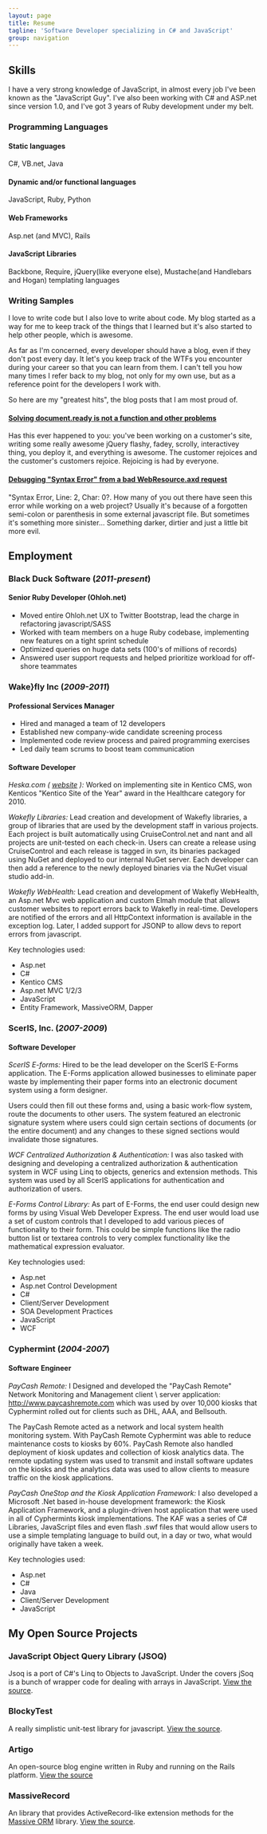 ```yaml
---
layout: page
title: Resume
tagline: 'Software Developer specializing in C# and JavaScript'
group: navigation
---
```


## Skills
I have a very strong knowledge of JavaScript, in almost every job I've been known as the "JavaScript Guy". I've also been working with C# and ASP.net since version 1.0, and I've got 3 years of Ruby development under my belt.

### Programming Languages

#### Static languages
C#, VB.net, Java

#### Dynamic and/or functional languages
JavaScript, Ruby, Python

#### Web Frameworks
Asp.net (and MVC), Rails

#### JavaScript Libraries
Backbone, Require, jQuery(like everyone else), Mustache(and Handlebars and Hogan) templating languages

### Writing Samples
I love to write code but I also love to write about code. My blog started as a way for me to keep track of the things that I learned but it's also started to help other people, which is awesome.

As far as I'm concerned, every developer should have a blog, even if they don't post every day. It let's you keep track of the WTFs you encounter during your career so that you can learn from them. I can't tell you how many times I refer back to my blog, not only for my own use, but as a reference point for the developers I work with.

So here are my "greatest hits", the blog posts that I am most proud of.

#### [Solving document.ready is not a function and other problems](http://codeimpossible.com/2010/01/13/solving-document-ready-is-not-a-function-and-other-problems/)
Has this ever happened to you: you've been working on a customer's site, writing some really awesome jQuery flashy, fadey, scrolly, interactivey thing, you deploy it, and everything is awesome. The customer rejoices and the customer's customers rejoice. Rejoicing is had by everyone.

#### [Debugging "Syntax Error" from a bad WebResource.axd request](http://codeimpossible.com/2009/04/24/debugging-syntax-error-from-a-bad-webresource-axd-request/)
"Syntax Error, Line: 2, Char: 0?. How many of you out there have seen this error while working on a web project? Usually it's because of a forgotten semi-colon or parenthesis in some external javascript file. But sometimes it's something more sinister... Something darker, dirtier and just a little bit more evil.

## Employment

### Black Duck Software (_2011-present_)

#### Senior Ruby Developer (Ohloh.net)

- Moved entire Ohloh.net UX to Twitter Bootstrap, lead the charge in refactoring javascript/SASS
- Worked with team members on a huge Ruby codebase, implementing new features on a tight sprint schedule
- Optimized queries on huge data sets (100's of millions of records)
- Answered user support requests and helped prioritize workload for off-shore teammates


### Wake}fly Inc (_2009-2011_)

#### Professional Services Manager

- Hired and managed a team of 12 developers
- Established new company-wide candidate screening process
- Implemented code review process and paired programming exercises
- Led daily team scrums to boost team communication

#### Software Developer

*Heska.com ( [website](http://heska.com) ):* Worked on implementing site in Kentico CMS, won Kenticos "Kentico Site of the Year" award in the Healthcare category for 2010.

*Wakefly Libraries:* Lead creation and development of Wakefly libraries, a group of libraries that are used by the development staff in various projects. Each project is built automatically using CruiseControl.net and nant and all projects are unit-tested on each check-in. Users can create a release using CruiseControl and each release is tagged in svn, its binaries packaged using NuGet and deployed to our internal NuGet server. Each developer can then add a reference to the newly deployed binaries via the NuGet visual studio add-in.

*Wakefly WebHealth:* Lead creation and development of Wakefly WebHealth, an Asp.net Mvc web application and custom Elmah module that allows customer websites to report errors back to Wakefly in real-time. Developers are notified of the errors and all HttpContext information is available in the exception log. Later, I added support for JSONP to allow devs to report errors from javascript.

Key technologies used:

- Asp.net
- C#
- Kentico CMS
- Asp.net MVC 1/2/3
- JavaScript
- Entity Framework, MassiveORM, Dapper

### ScerIS, Inc. (_2007-2009_)

#### Software Developer

*ScerIS E-forms:* Hired to be the lead developer on the ScerIS E-Forms application. The E-Forms application allowed businesses to eliminate paper waste by implementing their paper forms into an electronic document system using a form designer.

Users could then fill out these forms and, using a basic work-flow system, route the documents to other users. The system featured an electronic signature system where users could sign certain sections of documents (or the entire document) and any changes to these signed sections would invalidate those signatures.

*WCF Centralized Authorization & Authentication:* I was also tasked with designing and developing a centralized authorization & authentication system in WCF using Linq to objects, generics and extension methods. This system was used by all ScerIS applications for authentication and authorization of users.

*E-Forms Control Library:* As part of E-Forms, the end user could design new forms by using Visual Web Developer Express. The end user would load use a set of custom controls that I developed to add various pieces of functionality to their form. This could be simple functions like the radio button list or textarea controls to very complex functionality like the mathematical expression evaluator.

Key technologies used:

- Asp.net
- Asp.net Control Development
- C#
- Client/Server Development
- SOA Development Practices
- JavaScript
- WCF

### Cyphermint (_2004-2007_)

#### Software Engineer

*PayCash Remote:* I Designed and developed the "PayCash Remote" Network Monitoring and Management client \ server application: http://www.paycashremote.com which was used by over 10,000 kiosks that Cyphermint rolled out for clients such as DHL, AAA, and Bellsouth.

The PayCash Remote acted as a network and local system health monitoring system. With PayCash Remote Cyphermint was able to reduce maintenance costs to kiosks by 60%. PayCash Remote also handled deployment of kiosk updates and collection of kiosk analytics data. The remote updating system was used to transmit and install software updates on the kiosks and the analytics data was used to allow clients to measure traffic on the kiosk applications.

*PayCash OneStop and the Kiosk Application Framework:* I also developed a Microsoft .Net based in-house development framework: the Kiosk Application Framework, and a plugin-driven host application that were used in all of Cyphermints kiosk implementations. The KAF was a series of C# Libraries, JavaScript files and even flash .swf files that would allow users to use a simple templating language to build out, in a day or two, what would originally have taken a week.

Key technologies used:

- Asp.net
- C#
- Java
- Client/Server Development
- JavaScript

## My Open Source Projects

### JavaScript Object Query Library (JSOQ)
Jsoq is a port of C#'s Linq to Objects to JavaScript. Under the covers jSoq is a bunch of wrapper code for dealing with arrays in JavaScript. [View the source](http://bitbucket.org/codeimpossible/jsoq).

### BlockyTest
A really simplistic unit-test library for javascript. [View the source](http://bitbucket.org/codeimpossible/blockytests).

### Artigo
An open-source blog engine written in Ruby and running on the Rails platform. [View the source](http://github.com/codeimpossible/Artigo)

### MassiveRecord
An library that provides ActiveRecord-like extension methods for the [Massive ORM](http://github.com/robconery/massive) library. [View the source](http://github.com/codeimpossible/MassiveRecord).

